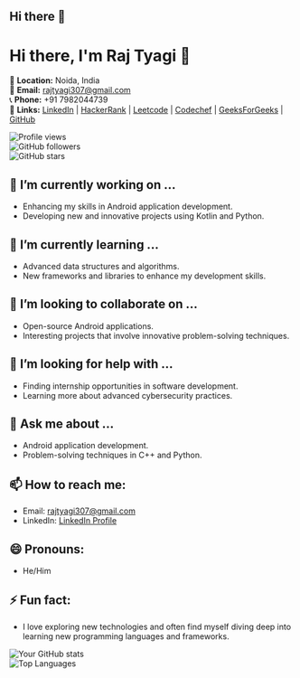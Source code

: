 ## Hi there 👋

<!--
**raj-tyagi/raj-tyagi** is a ✨ _special_ ✨ repository because its `README.md` (this file) appears on your GitHub profile.

Here are some ideas to get you started:

- 🔭 I’m currently working on ...
- 🌱 I’m currently learning ...
- 👯 I’m looking to collaborate on ...
- 🤔 I’m looking for help with ...
- 💬 Ask me about ...
- 📫 How to reach me: ...
- 😄 Pronouns: ...
- ⚡ Fun fact: ...
-->

# Hi there, I'm Raj Tyagi 👋

📍 **Location:** Noida, India  
📧 **Email:** [rajtyagi307@gmail.com](mailto:rajtyagi307@gmail.com)  
📞 **Phone:** +91 7982044739  
🔗 **Links:** [LinkedIn](https://www.linkedin.com/in/your-profile) | [HackerRank](https://www.hackerrank.com/your-profile) | [Leetcode](https://leetcode.com/your-profile) | [Codechef](https://www.codechef.com/users/your-profile) | [GeeksForGeeks](https://auth.geeksforgeeks.org/user/your-profile) | [GitHub](https://github.com/your-username)

![Profile views](https://gpvc.arturio.dev/your-username)  
![GitHub followers](https://img.shields.io/github/followers/your-username?label=Followers&style=social)  
![GitHub stars](https://img.shields.io/github/stars/your-username?label=Stars&style=social)

## 🔭 I’m currently working on ...
- Enhancing my skills in Android application development.
- Developing new and innovative projects using Kotlin and Python.

## 🌱 I’m currently learning ...
- Advanced data structures and algorithms.
- New frameworks and libraries to enhance my development skills.

## 👯 I’m looking to collaborate on ...
- Open-source Android applications.
- Interesting projects that involve innovative problem-solving techniques.

## 🤔 I’m looking for help with ...
- Finding internship opportunities in software development.
- Learning more about advanced cybersecurity practices.

## 💬 Ask me about ...
- Android application development.
- Problem-solving techniques in C++ and Python.

## 📫 How to reach me:
- Email: [rajtyagi307@gmail.com](mailto:rajtyagi307@gmail.com)
- LinkedIn: [LinkedIn Profile](https://www.linkedin.com/in/your-profile)

## 😄 Pronouns:
- He/Him

## ⚡ Fun fact:
- I love exploring new technologies and often find myself diving deep into learning new programming languages and frameworks.

![Your GitHub stats](https://github-readme-stats.vercel.app/api?username=your-username&show_icons=true&theme=radical)  
![Top Languages](https://github-readme-stats.vercel.app/api/top-langs/?username=your-username&layout=compact)
